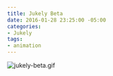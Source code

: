 ```yaml
---
title: Jukely Beta
date: 2016-01-28 23:25:00 -05:00
categories:
- Jukely
tags:
- animation
---
```


![jukely-beta.gif](/uploads/jukely-beta.gif)